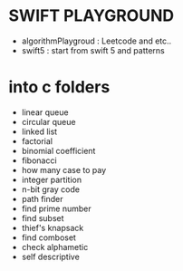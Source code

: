 # SWIFT PLAYGROUND

- algorithmPlaygroud : Leetcode and etc..
- swift5 : start from swift 5 and patterns

# into c folders
- linear queue
- circular queue
- linked list
- factorial
- binomial coefficient
- fibonacci
- how many case to pay
- integer partition
- n-bit gray code
- path finder
- find prime number
- find subset
- thief's knapsack
- find comboset
- check alphametic
- self descriptive
